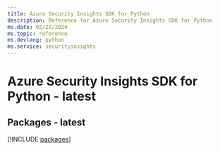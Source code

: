 ```yaml
---
title: Azure Security Insights SDK for Python
description: Reference for Azure Security Insights SDK for Python
ms.date: 02/22/2024
ms.topic: reference
ms.devlang: python
ms.service: securityinsights
---
```

# Azure Security Insights SDK for Python - latest
## Packages - latest
[!INCLUDE [packages](security-insights-index.md)]